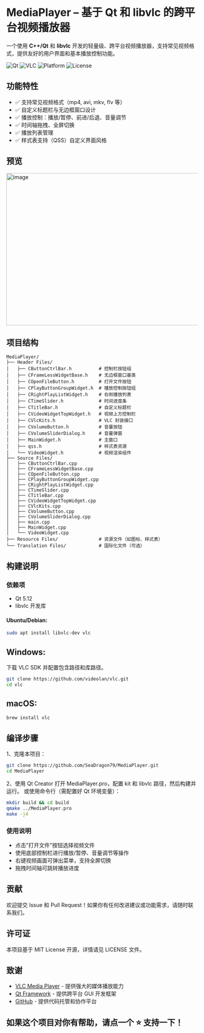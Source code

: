 # MediaPlayer – 基于 Qt 和 libvlc 的跨平台视频播放器

一个使用 **C++/Qt** 和 **libvlc** 开发的轻量级、跨平台视频播放器，支持常见视频格式，提供友好的用户界面和基本播放控制功能。

![Qt](https://img.shields.io/badge/Qt-5.x-green?logo=qt)
![VLC](https://img.shields.io/badge/libvlc-3.x-orange?logo=vlc-media-player)
![Platform](https://img.shields.io/badge/Platform-Windows%20%7C%20Linux%20%7C%20macOS-blue)
![License](https://img.shields.io/badge/License-MIT-yellow.svg)

## 功能特性

- ✅ 支持常见视频格式（mp4, avi, mkv, flv 等）
- ✅ 自定义标题栏与无边框窗口设计
- ✅ 播放控制：播放/暂停、前进/后退、音量调节
- ✅ 时间轴拖拽、全屏切换
- ✅ 播放列表管理
- ✅ 样式表支持（QSS）自定义界面风格

## 预览

<img width="600" height="400" alt="image" src="https://github.com/user-attachments/assets/b54730b2-5dd9-48b0-b4c9-f4da7cde3b93" />




## 项目结构
```plaintext
MediaPlayer/
├── Header Files/
│   ├── CButtonCtrlBar.h          # 控制栏按钮组
│   ├── CFrameLessWidgetBase.h    # 无边框窗口基类
│   ├── COpenFileButton.h         # 打开文件按钮
│   ├── CPlayButtonGroupWidget.h  # 播放控制按钮组
│   ├── CRightPlayListWidget.h    # 右侧播放列表
│   ├── CTimeSlider.h             # 时间进度条
│   ├── CTitleBar.h               # 自定义标题栏
│   ├── CVideoWidgetTopWidget.h   # 视频上方控制栏
│   ├── CVlcKits.h                # VLC 封装接口
│   ├── CVolumeButton.h           # 音量按钮
│   ├── CVolumeSliderDialog.h     # 音量弹窗
│   ├── MainWidget.h              # 主窗口
│   ├── qss.h                     # 样式表资源
│   └── VideoWidget.h             # 视频渲染组件
├── Source Files/
│   ├── CButtonCtrlBar.cpp
│   ├── CFrameLessWidgetBase.cpp
│   ├── COpenFileButton.cpp
│   ├── CPlayButtonGroupWidget.cpp
│   ├── CRightPlayListWidget.cpp
│   ├── CTimeSlider.cpp
│   ├── CTitleBar.cpp
│   ├── CVideoWidgetTopWidget.cpp
│   ├── CVlcKits.cpp
│   ├── CVolumeButton.cpp
│   ├── CVolumeSliderDialog.cpp
│   ├── main.cpp
│   ├── MainWidget.cpp
│   └── VideoWidget.cpp
├── Resource Files/               # 资源文件（如图标、样式表）
└── Translation Files/            # 国际化文件（可选）
```

## 构建说明

### 依赖项

-  Qt 5.12
- libvlc 开发库

#### Ubuntu/Debian:
```bash
sudo apt install libvlc-dev vlc
```

## Windows:
下载 VLC SDK 并配置包含路径和库路径。
```bash
git clone https://github.com/videolan/vlc.git
cd vlc
```
## macOS:
```bash
brew install vlc
```
## 编译步骤
1、克隆本项目：
```bash
git clone https://github.com/SeaDragon79/MediaPlayer.git
cd MediaPlayer
```
2、使用 Qt Creator 打开 MediaPlayer.pro，配置 kit 和 libvlc 路径，然后构建并运行。
或使用命令行（需配置好 Qt 环境变量）：
```bash
mkdir build && cd build
qmake ../MediaPlayer.pro
make -j4
```

### 使用说明
- 点击"打开文件"按钮选择视频文件
- 使用底部控制栏进行播放/暂停、音量调节等操作
- 右键视频画面可弹出菜单，支持全屏切换
- 拖拽时间轴可跳转播放进度
## 贡献
欢迎提交 Issue 和 Pull Request！如果你有任何改进建议或功能需求，请随时联系我们。
## 许可证
本项目基于 MIT License 开源，详情请见 LICENSE 文件。
## 致谢

- [VLC Media Player](https://www.videolan.org/vlc/) - 提供强大的媒体播放能力
- [Qt Framework](https://www.qt.io/) - 提供跨平台 GUI 开发框架
- [GitHub](https://github.com/) - 提供代码托管和协作平台
## 如果这个项目对你有帮助，请点一个 ⭐️ 支持一下！
